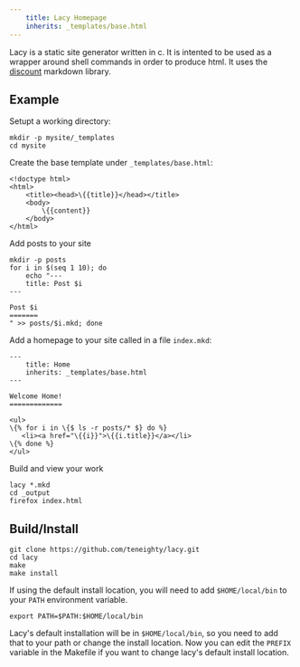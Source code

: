 ```yaml
---
    title: Lacy Homepage
    inherits: _templates/base.html
---
```


Lacy is a static site generator written in c. It is intented to be used as a
wrapper around shell commands in order to produce html.  It uses the
[discount][discount] markdown library.

## Example

Setupt a working directory:

    mkdir -p mysite/_templates
    cd mysite

Create the base template under `_templates/base.html`:

    <!doctype html>
    <html>
        <title><head>\{{title}}</head></title>
        <body>
            \{{content}}
        </body>
    </html>

Add posts to your site
    
    mkdir -p posts
    for i in $(seq 1 10); do 
        echo "---
        title: Post $i
    ---
    
    Post $i
    =======
    " >> posts/$i.mkd; done

Add a homepage to your site called in a file `index.mkd`:

    ---
        title: Home
        inherits: _templates/base.html
    ---

    Welcome Home!
    =============

    <ul>
    \{% for i in \{$ ls -r posts/* $} do %}
       <li><a href="\{{i}}">\{{i.title}}</a></li> 
    \{% done %}
    </ul>

Build and view your work

    lacy *.mkd
    cd _output
    firefox index.html


## Build/Install

    git clone https://github.com/teneighty/lacy.git
    cd lacy
    make
    make install

If using the default install location, you will need to add `$HOME/local/bin` to
your `PATH` environment variable.

    export PATH=$PATH:$HOME/local/bin

Lacy's default installation will be in `$HOME/local/bin`, so you need to add
that to your path or change the install location.  Now you can edit the
`PREFIX` variable in the Makefile if you want to change lacy's default install
location.

[discount]: http://www.github.com/Orc/discount
